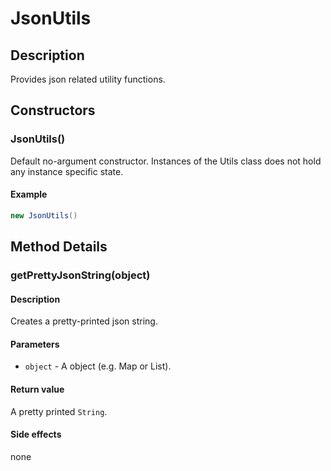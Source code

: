 # JsonUtils

## Description
Provides json related utility functions.

## Constructors

### JsonUtils()
Default no-argument constructor. Instances of the Utils class does not hold any instance specific state.

#### Example
```groovy
new JsonUtils()
```

## Method Details

### getPrettyJsonString(object)

#### Description
Creates a pretty-printed json string.

#### Parameters
* `object` - A object (e.g. Map or List).

#### Return value
A pretty printed `String`.

#### Side effects
none
